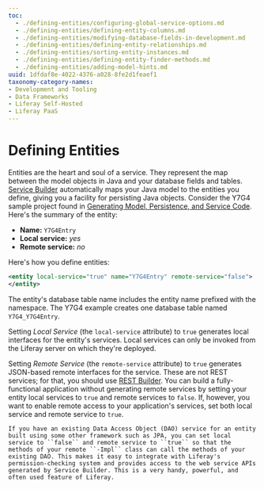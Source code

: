 ```yaml
---
toc:
  - ./defining-entities/configuring-global-service-options.md
  - ./defining-entities/defining-entity-columns.md
  - ./defining-entities/modifying-database-fields-in-development.md
  - ./defining-entities/defining-entity-relationships.md
  - ./defining-entities/sorting-entity-instances.md
  - ./defining-entities/defining-entity-finder-methods.md
  - ./defining-entities/adding-model-hints.md
uuid: 1dfdaf8e-4022-4376-a028-8fe2d1feaef1
taxonomy-category-names:
- Development and Tooling
- Data Frameworks
- Liferay Self-Hosted
- Liferay PaaS
---
```

# Defining Entities

Entities are the heart and soul of a service. They represent the map between the model objects in Java and your database fields and tables. [Service Builder](../service-builder.md) automatically maps your Java model to the entities you define, giving you a facility for persisting Java objects. Consider the Y7G4 sample project found in [Generating Model, Persistence, and Service Code](./service-builder-basics/generating-model-persistence-and-service-code.md). Here's the summary of the entity:

* **Name:** `Y7G4Entry`
* **Local service:** *yes*
* **Remote service:** *no* 

Here's how you define entities:

```xml
<entity local-service="true" name="Y7G4Entry" remote-service="false">
</entity>
```

The entity's database table name includes the entity name prefixed with the namespace. The Y7G4 example creates one database table named `Y7G4_Y7G4Entry`.

Setting *Local Service* (the `local-service` attribute) to `true` generates local interfaces for the entity's services. Local services can only be invoked from the Liferay server on which they're deployed.

Setting *Remote Service* (the `remote-service` attribute) to `true` generates JSON-based remote interfaces for the service. These are not REST services; for that, you should use [REST Builder](../../../../headless-delivery/apis-with-rest-builder/producing-and-implementing-apis-with-rest-builder.md). You can build a fully-functional application without generating remote services by setting your entity local services to `true` and remote services to `false`. If, however, you want to enable remote access to your application's services, set both local service and remote service to `true`.

```{tip}
If you have an existing Data Access Object (DAO) service for an entity built using some other framework such as JPA, you can set local service to ``false`` and remote service to ``true`` so that the methods of your remote ``-Impl`` class can call the methods of your existing DAO. This makes it easy to integrate with Liferay's permission-checking system and provides access to the web service APIs generated by Service Builder. This is a very handy, powerful, and often used feature of Liferay.
```
